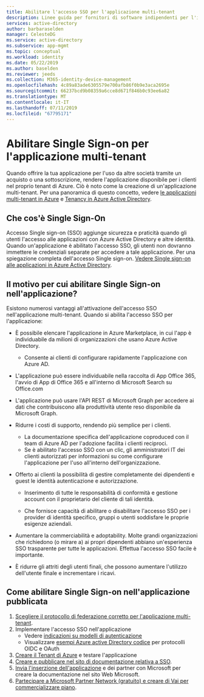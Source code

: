 ```yaml
---
title: Abilitare l'accesso SSO per l'applicazione multi-tenant
description: Linee guida per fornitori di software indipendenti per l'integrazione con Azure active Directory
services: active-directory
author: barbaraselden
manager: CelesteDG
ms.service: active-directory
ms.subservice: app-mgmt
ms.topic: conceptual
ms.workload: identity
ms.date: 05/22/2019
ms.author: baselden
ms.reviewer: jeeds
ms.collection: M365-identity-device-management
ms.openlocfilehash: 4c89a83ade6305579e700afb86f0b9e3aca2695e
ms.sourcegitcommit: 66237bcd9b08359a6cce8d671f846b0c93ee6a82
ms.translationtype: MT
ms.contentlocale: it-IT
ms.lasthandoff: 07/11/2019
ms.locfileid: "67795171"
---
```

# <a name="enable-single-sign-on-for-your-multi-tenant-application"></a>Abilitare Single Sign-on per l'applicazione multi-tenant  

Quando offrire la tua applicazione per l'uso da altre società tramite un acquisto o una sottoscrizione, rendere l'applicazione disponibile per i clienti nel proprio tenant di Azure. Ciò è noto come la creazione di un'applicazione multi-tenant. Per una panoramica di questo concetto, vedere [le applicazioni multi-tenant in Azure](https://docs.microsoft.com/azure/dotnet-develop-multitenant-applications) e [Tenancy in Azure Active Directory](../develop/single-and-multi-tenant-apps.md).

## <a name="what-is-single-sign-on"></a>Che cos'è Single Sign-On

Accesso Single sign-on (SSO) aggiunge sicurezza e praticità quando gli utenti l'accesso alle applicazioni con Azure Active Directory e altre identità. Quando un'applicazione è abilitato l'accesso SSO, gli utenti non dovranno immettere le credenziali separate per accedere a tale applicazione. Per una spiegazione completa dell'accesso Single sign-on. [Vedere Single sign-on alle applicazioni in Azure Active Directory](what-is-single-sign-on.md).

## <a name="why-enable-single-sign-on-in-your-application"></a>Il motivo per cui abilitare Single Sign-on nell'applicazione?

Esistono numerosi vantaggi all'attivazione dell'accesso SSO nell'applicazione multi-tenant. Quando si abilita l'accesso SSO per l'applicazione:

* È possibile elencare l'applicazione in Azure Marketplace, in cui l'app è individuabile da milioni di organizzazioni che usano Azure Active Directory.
  * Consente ai clienti di configurare rapidamente l'applicazione con Azure AD.

* L'applicazione può essere individuabile nella raccolta di App Office 365, l'avvio di App di Office 365 e all'interno di Microsoft Search su Office.com

* L'applicazione può usare l'API REST di Microsoft Graph per accedere ai dati che contribuiscono alla produttività utente reso disponibile da Microsoft Graph.

* Ridurre i costi di supporto, rendendo più semplice per i clienti.
  * La documentazione specifica dell'applicazione coproduced con il team di Azure AD per l'adozione facilita i clienti reciproci.
  * Se è abilitato l'accesso SSO con un clic, gli amministratori IT dei clienti autorizzati per informazioni su come configurare l'applicazione per l'uso all'interno dell'organizzazione.

* Offerto ai clienti la possibilità di gestire completamente dei dipendenti e guest le identità autenticazione e autorizzazione.

  * Inserimento di tutte le responsabilità di conformità e gestione account con il proprietario del cliente di tali identità.

  * Che fornisce capacità di abilitare o disabilitare l'accesso SSO per i provider di identità specifico, gruppi o utenti soddisfare le proprie esigenze aziendali.

* Aumentare la commerciabilità e adoptability. Molte grandi organizzazioni che richiedono (o mirare a) ai propri dipendenti abbiano un'esperienza SSO trasparente per tutte le applicazioni. Effettua l'accesso SSO facile è importante.

* È ridurre gli attriti degli utenti finali, che possono aumentare l'utilizzo dell'utente finale e incrementare i ricavi.

## <a name="how-to-enable-single-sign-on-in-your-published-application"></a>Come abilitare Single Sign-on nell'applicazione pubblicata

1. [Scegliere il protocollo di federazione corretto per l'applicazione multi-tenant](isv-choose-multi-tenant-federation.md).
1. Implementare l'accesso SSO nell'applicazione
   - Vedere [indicazioni su modelli di autenticazione](../develop/v2-app-types.md)
   - Visualizzare [esempi Azure active Directory codice](../develop/sample-v2-code.md) per protocolli OIDC e OAuth
1. [Creare il Tenant di Azure](isv-tenant-multi-tenant-app.md) e testare l'applicazione
1. [Creare e pubblicare nel sito di documentazione relativa a SSO](isv-create-sso-documentation.md).
1. [Invia l'inserzione dell'applicazione](https://microsoft.sharepoint.com/teams/apponboarding/Apps/SitePages/Default.aspx) e dei partner con Microsoft per creare la documentazione nel sito Web Microsoft.
1. [Partecipare a Microsoft Partner Network (gratuito) e creare di Vai per commercializzare piano](https://partner.microsoft.com/en-us/explore/commercial#gtm).
